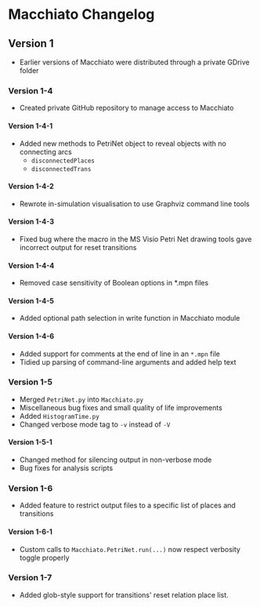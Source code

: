 # Macchiato Changelog

## Version 1

* Earlier versions of Macchiato were distributed through a private GDrive folder

### Version 1-4

* Created private GitHub repository to manage access to Macchiato

#### Version 1-4-1

* Added new methods to PetriNet object to reveal objects with no connecting arcs
  * `disconnectedPlaces `
  * `disconnectedTrans`

#### Version 1-4-2

* Rewrote in-simulation visualisation to use Graphviz command line tools

#### Version 1-4-3

* Fixed bug where the macro in the MS Visio Petri Net drawing tools gave incorrect output for reset transitions

#### Version 1-4-4

* Removed case sensitivity of Boolean options in *.mpn files

#### Version 1-4-5

* Added optional path selection in write function in Macchiato module

#### Version 1-4-6

* Added support for comments at the end of line in an `*.mpn` file
* Tidied up parsing of command-line arguments and added help text

### Version 1-5

* Merged `PetriNet.py` into `Macchiato.py`
* Miscellaneous bug fixes and small quality of life improvements
* Added `HistogramTime.py`
* Changed verbose mode tag to `-v` instead of `-V`

#### Version 1-5-1

* Changed method for silencing output in non-verbose mode
* Bug fixes for analysis scripts

### Version 1-6

* Added feature to restrict output files to a specific list of places and transitions

#### Version 1-6-1

* Custom calls to `Macchiato.PetriNet.run(...)` now respect verbosity toggle properly

### Version 1-7

* Added glob-style support for transitions' reset relation place list.
